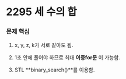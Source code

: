 # 2295 세 수의 합

### 문제 핵심
1. x, y, z, k가 서로 같아도 됨.

2. 1초 안에 풀어야 하므로 최대 **이중for문** 이 가능함.

3. STL **binary_search()**를 이용함.
